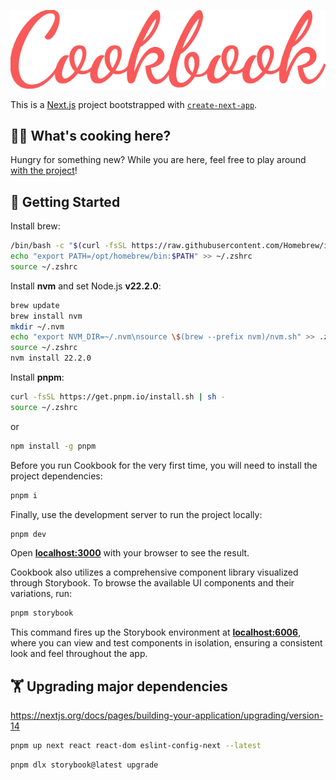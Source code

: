 ![Cookbook project title logo](./public/title.svg)

This is a [Next.js](https://nextjs.org/) project bootstrapped with [`create-next-app`](https://github.com/vercel/next.js/tree/canary/packages/create-next-app).

## 🧑‍🍳 What's cooking here?

Hungry for something new? While you are here, feel free to play around [with the project](https://xabicasado.vercel.app)!

## 🚀 Getting Started

Install brew:

```bash
/bin/bash -c "$(curl -fsSL https://raw.githubusercontent.com/Homebrew/install/HEAD/install.sh)"
echo "export PATH=/opt/homebrew/bin:$PATH" >> ~/.zshrc
source ~/.zshrc
```

Install **nvm** and set Node.js **v22.2.0**:

```bash
brew update
brew install nvm
mkdir ~/.nvm
echo "export NVM_DIR=~/.nvm\nsource \$(brew --prefix nvm)/nvm.sh" >> .zshrc
source ~/.zshrc
nvm install 22.2.0
```

Install **pnpm**:

```bash
curl -fsSL https://get.pnpm.io/install.sh | sh -
source ~/.zshrc
```

or

```bash
npm install -g pnpm
```

Before you run Cookbook for the very first time, you will need to install the project dependencies:

```bash
pnpm i
```

Finally, use the development server to run the project locally:

```bash
pnpm dev
```

Open **[localhost:3000](http://localhost:3000)** with your browser to see the result.

Cookbook also utilizes a comprehensive component library visualized through Storybook. To browse the available UI components and their variations, run:

```bash
pnpm storybook
```

This command fires up the Storybook environment at **[localhost:6006](http://localhost:6006)**, where you can view and test components in isolation, ensuring a consistent look and feel throughout the app.

## 🏋️ Upgrading major dependencies

https://nextjs.org/docs/pages/building-your-application/upgrading/version-14

```bash
pnpm up next react react-dom eslint-config-next --latest
```

```bash
pnpm dlx storybook@latest upgrade
```
